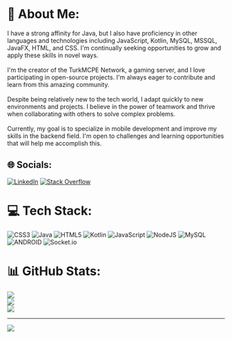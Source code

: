 # 💫 About Me:
I have a strong affinity for Java, but I also have proficiency in other languages and technologies including JavaScript, Kotlin, MySQL, MSSQL, JavaFX, HTML, and CSS. I'm continually seeking opportunities to grow and apply these skills in novel ways.<br><br>I'm the creator of the TurkMCPE Network, a gaming server, and I love participating in open-source projects. I'm always eager to contribute and learn from this amazing community.<br><br>Despite being relatively new to the tech world, I adapt quickly to new environments and projects. I believe in the power of teamwork and thrive when collaborating with others to solve complex problems.<br><br>Currently, my goal is to specialize in mobile development and improve my skills in the backend field. I'm open to challenges and learning opportunities that will help me accomplish this.


## 🌐 Socials:
[![LinkedIn](https://img.shields.io/badge/LinkedIn-%230077B5.svg?logo=linkedin&logoColor=white)](https://linkedin.com/in/ozgurbaykal) [![Stack Overflow](https://img.shields.io/badge/-Stackoverflow-FE7A16?logo=stack-overflow&logoColor=white)](https://stackoverflow.com/users/ozgurbyk) 

# 💻 Tech Stack:
![CSS3](https://img.shields.io/badge/css3-%231572B6.svg?style=for-the-badge&logo=css3&logoColor=white) ![Java](https://img.shields.io/badge/java-%23ED8B00.svg?style=for-the-badge&logo=java&logoColor=white) ![HTML5](https://img.shields.io/badge/html5-%23E34F26.svg?style=for-the-badge&logo=html5&logoColor=white) ![Kotlin](https://img.shields.io/badge/kotlin-%230095D5.svg?style=for-the-badge&logo=kotlin&logoColor=white) ![JavaScript](https://img.shields.io/badge/javascript-%23323330.svg?style=for-the-badge&logo=javascript&logoColor=%23F7DF1E) ![NodeJS](https://img.shields.io/badge/node.js-6DA55F?style=for-the-badge&logo=node.js&logoColor=white) ![MySQL](https://img.shields.io/badge/mysql-%2300f.svg?style=for-the-badge&logo=mysql&logoColor=white) ![ANDROID](https://img.shields.io/badge/android-%2320232a.svg?style=for-the-badge&logo=android&logoColor=%a4c639) ![Socket.io](https://img.shields.io/badge/Socket.io-black?style=for-the-badge&logo=socket.io&badgeColor=010101)
# 📊 GitHub Stats:
![](https://github-readme-stats.vercel.app/api?username=ozgurbyk&theme=blueberry&hide_border=false&include_all_commits=true&count_private=true)<br/>
![](https://github-readme-streak-stats.herokuapp.com/?user=ozgurbyk&theme=blueberry&hide_border=false)<br/>
![](https://github-readme-stats.vercel.app/api/top-langs/?username=ozgurbyk&theme=blueberry&hide_border=false&include_all_commits=true&count_private=true&layout=compact)

---
[![](https://visitcount.itsvg.in/api?id=ozgurbyk&icon=0&color=0)](https://visitcount.itsvg.in)
